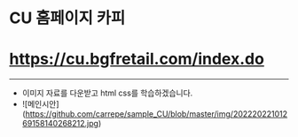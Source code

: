 # CU 홈페이지 카피
# https://cu.bgfretail.com/index.do
-----
+ 이미지 자료를 다운받고 html css를 학습하겠습니다.
+ ![메인시안] (https://github.com/carrepe/sample_CU/blob/master/img/20222022101269158140268212.jpg)
